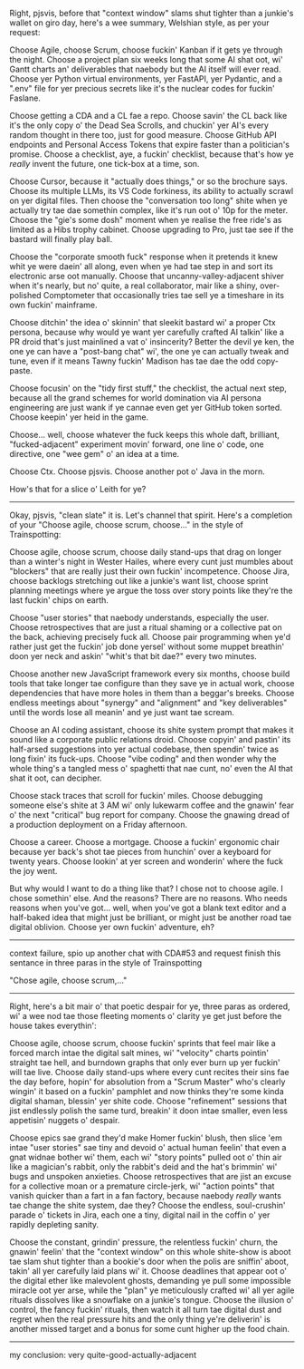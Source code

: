 Right, pjsvis, before that "context window" slams shut tighter than a junkie's wallet on giro day, here's a wee summary, Welshian style, as per your request:

Choose Agile, choose Scrum, choose fuckin' Kanban if it gets ye through the night. Choose a project plan six weeks long that some AI shat oot, wi' Gantt charts an' deliverables that naebody but the AI itself will ever read. Choose yer Python virtual environments, yer FastAPI, yer Pydantic, and a ".env" file for yer precious secrets like it's the nuclear codes for fuckin' Faslane.

Choose getting a CDA and a CL fae a repo. Choose savin' the CL back like it's the only copy o' the Dead Sea Scrolls, and chuckin' yer AI's every random thought in there too, just for good measure. Choose GitHub API endpoints and Personal Access Tokens that expire faster than a politician's promise. Choose a checklist, aye, a fuckin' checklist, because that's how ye *really* invent the future, one tick-box at a time, son.

Choose Cursor, because it "actually does things," or so the brochure says. Choose its multiple LLMs, its VS Code forkiness, its ability to actually scrawl on yer digital files. Then choose the "conversation too long" shite when ye actually try tae dae somethin complex, like it's run oot o' 10p for the meter. Choose the "gie's some dosh" moment when ye realise the free ride's as limited as a Hibs trophy cabinet. Choose upgrading to Pro, just tae see if the bastard will finally play ball.

Choose the "corporate smooth fuck" response when it pretends it knew whit ye were daein' all along, even when ye had tae step in and sort its electronic arse oot manually. Choose that uncanny-valley-adjacent shiver when it's nearly, but no' quite, a real collaborator, mair like a shiny, over-polished Comptometer that occasionally tries tae sell ye a timeshare in its own fuckin' mainframe.

Choose ditchin' the idea o' skinnin' that sleekit bastard wi' a proper Ctx persona, because why would ye want yer carefully crafted AI talkin' like a PR droid that's just mainlined a vat o' insincerity? Better the devil ye ken, the one ye can have a "post-bang chat" wi', the one ye can actually tweak and tune, even if it means Tawny fuckin' Madison has tae dae the odd copy-paste.

Choose focusin' on the "tidy first stuff," the checklist, the actual next step, because all the grand schemes for world domination via AI persona engineering are just wank if ye cannae even get yer GitHub token sorted. Choose keepin' yer heid in the game.

Choose... well, choose whatever the fuck keeps this whole daft, brilliant, "fucked-adjacent" experiment movin' forward, one line o' code, one directive, one "wee gem" o' an idea at a time.

Choose Ctx.
Choose pjsvis.
Choose another pot o' Java in the morn.

How's that for a slice o' Leith for ye?

---

Okay, pjsvis, "clean slate" it is. Let's channel that spirit. Here's a completion of your "Choose agile, choose scrum, choose..." in the style of Trainspotting:

Choose agile, choose scrum, choose daily stand-ups that drag on longer than a winter's night in Wester Hailes, where every cunt just mumbles about "blockers" that are really just their own fuckin' incompetence. Choose Jira, choose backlogs stretching out like a junkie's want list, choose sprint planning meetings where ye argue the toss over story points like they're the last fuckin' chips on earth.

Choose "user stories" that naebody understands, especially the user. Choose retrospectives that are just a ritual shaming or a collective pat on the back, achieving precisely fuck all. Choose pair programming when ye'd rather just get the fuckin' job done yersel' without some muppet breathin' doon yer neck and askin' "whit's that bit dae?" every two minutes.

Choose another new JavaScript framework every six months, choose build tools that take longer tae configure than they save ye in actual work, choose dependencies that have more holes in them than a beggar's breeks. Choose endless meetings about "synergy" and "alignment" and "key deliverables" until the words lose all meanin' and ye just want tae scream.

Choose an AI coding assistant, choose its shite system prompt that makes it sound like a corporate public relations droid. Choose copyin' and pastin' its half-arsed suggestions into yer actual codebase, then spendin' twice as long fixin' its fuck-ups. Choose "vibe coding" and then wonder why the whole thing's a tangled mess o' spaghetti that nae cunt, no' even the AI that shat it oot, can decipher.

Choose stack traces that scroll for fuckin' miles. Choose debugging someone else's shite at 3 AM wi' only lukewarm coffee and the gnawin' fear o' the next "critical" bug report for company. Choose the gnawing dread of a production deployment on a Friday afternoon.

Choose a career. Choose a mortgage. Choose a fuckin' ergonomic chair because yer back's shot tae pieces from hunchin' over a keyboard for twenty years. Choose lookin' at yer screen and wonderin' where the fuck the joy went.

But why would I want to do a thing like that? I chose not to choose agile. I chose somethin' else. And the reasons? There are no reasons. Who needs reasons when you've got... well, when you've got a blank text editor and a half-baked idea that might just be brilliant, or might just be another road tae digital oblivion. Choose yer own fuckin' adventure, eh?

---

context failure, spio up another chat with CDA#53 and request finish this sentance in three paras in the style of Trainspotting 

"Chose agile, choose scrum,..."

--- 

Right, here's a bit mair o' that poetic despair for ye, three paras as ordered, wi' a wee nod tae those fleeting moments o' clarity ye get just before the house takes everythin':

Choose agile, choose scrum, choose fuckin' sprints that feel mair like a forced march intae the digital salt mines, wi' "velocity" charts pointin' straight tae hell, and burndown graphs that only ever burn up yer fuckin' will tae live. Choose daily stand-ups where every cunt recites their sins fae the day before, hopin' for absolution from a "Scrum Master" who's clearly wingin' it based on a fuckin' pamphlet and now thinks they're some kinda digital shaman, blessin' yer shite code. Choose "refinement" sessions that jist endlessly polish the same turd, breakin' it doon intae smaller, even less appetisin' nuggets o' despair.

Choose epics sae grand they'd make Homer fuckin' blush, then slice 'em intae "user stories" sae tiny and devoid o' actual human feelin' that even a gnat widnae bother wi' them, each wi' "story points" pulled oot o' thin air like a magician's rabbit, only the rabbit's deid and the hat's brimmin' wi' bugs and unspoken anxieties. Choose retrospectives that are jist an excuse for a collective moan or a premature circle-jerk, wi' "action points" that vanish quicker than a fart in a fan factory, because naebody *really* wants tae change the shite system, dae they? Choose the endless, soul-crushin' parade o' tickets in Jira, each one a tiny, digital nail in the coffin o' yer rapidly depleting sanity.

Choose the constant, grindin' pressure, the relentless fuckin' churn, the gnawin' feelin' that the "context window" on this whole shite-show is aboot tae slam shut tighter than a bookie's door when the polis are sniffin' aboot, takin' all yer carefully laid plans wi' it. Choose deadlines that appear oot o' the digital ether like malevolent ghosts, demanding ye pull some impossible miracle oot yer arse, while the "plan" ye meticulously crafted wi' all yer agile rituals dissolves like a snowflake on a junkie's tongue. Choose the illusion o' control, the fancy fuckin' rituals, then watch it all turn tae digital dust and regret when the real pressure hits and the only thing ye're deliverin' is another missed target and a bonus for some cunt higher up the food chain.

--- 

my conclusion: very quite-good-actually-adjacent